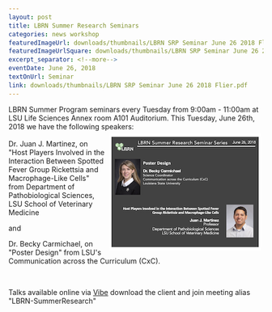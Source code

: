 ```yaml
---
layout: post
title: LBRN Summer Research Seminars
categories: news workshop
featuredImageUrl: downloads/thumbnails/LBRN SRP Seminar June 26 2018 Flier.png
featuredImageUrlSquare: downloads/thumbnails/LBRN SRP Seminar June 26 2018 Flier.png
excerpt_separator: <!--more-->
eventDate: June 26, 2018
textOnUrl: Seminar
link: downloads/thumbnails/LBRN SRP Seminar June 26 2018 Flier.pdf
---
```

<p>LBRN Summer Program seminars every Tuesday from 9:00am - 11:00am at LSU Life Sciences Annex room A101 Auditorium. This Tuesday, June 26th, 2018 we have the following speakers:<!--more--> <br><a href="/downloads/LBRN SRP Seminar June 26 2018 Flier.pdf"><img src="/downloads/thumbnails/LBRN SRP Seminar June 26 2018 Flier thumb.png" style="float: right" margin="20" hspace="5" vspace="5"></a><br>Dr. Juan J. Martinez, on "Host Players Involved in the Interaction Between Spotted Fever
Group Rickettsia and Macrophage-Like Cells" from Department of Pathobiological Sciences, LSU School of Veterinary Medicine</p><p>and </p><p>Dr. Becky Carmichael, on "Poster Design" from LSU's Communication across the Curriculum (CxC).</p>
<br>
<p>Talks available online via <a class="button" href="{{ "https://vibe.ezuce.com" }}">Vibe</a> download the client and join meeting alias "LBRN-SummerResearch"</p>
